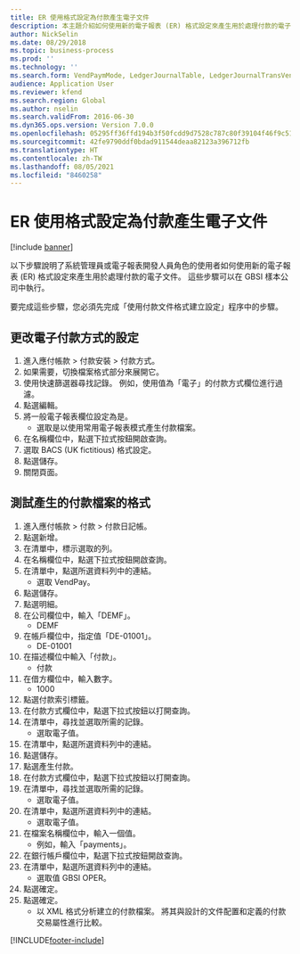 ```yaml
---
title: ER 使用格式設定為付款產生電子文件
description: 本主題介紹如何使用新的電子報表 (ER) 格式設定來產生用於處理付款的電子文件。
author: NickSelin
ms.date: 08/29/2018
ms.topic: business-process
ms.prod: ''
ms.technology: ''
ms.search.form: VendPaymMode, LedgerJournalTable, LedgerJournalTransVendPaym, BankAccountTableLookUp
audience: Application User
ms.reviewer: kfend
ms.search.region: Global
ms.author: nselin
ms.search.validFrom: 2016-06-30
ms.dyn365.ops.version: Version 7.0.0
ms.openlocfilehash: 05295ff36ffd194b3f50fcdd9d7528c787c80f39104f46f9c51890a75a852735
ms.sourcegitcommit: 42fe9790ddf0bdad911544deaa82123a396712fb
ms.translationtype: HT
ms.contentlocale: zh-TW
ms.lasthandoff: 08/05/2021
ms.locfileid: "8460258"
---
```

# <a name="er-generate-electronic-documents-for-payments-using-a-format-configuration"></a>ER 使用格式設定為付款產生電子文件

[!include [banner](../../includes/banner.md)]

以下步驟說明了系統管理員或電子報表開發人員角色的使用者如何使用新的電子報表 (ER) 格式設定來產生用於處理付款的電子文件。 這些步驟可以在 GBSI 樣本公司中執行。

要完成這些步驟，您必須先完成「使用付款文件格式建立設定」程序中的步驟。


## <a name="change-the-configuration-of-the-electronic-payment-method"></a>更改電子付款方式的設定
1. 進入應付帳款 > 付款安裝 > 付款方式。
2. 如果需要，切換檔案格式部分來展開它。
3. 使用快速篩選器尋找記錄。 例如，使用值為「電子」的付款方式欄位進行過濾。
4. 點選編輯。
5. 將一般電子報表欄位設定為是。
    * 選取是以使用常用電子報表模式產生付款檔案。  
6. 在名稱欄位中，點選下拉式按鈕開啟查詢。
7. 選取 BACS (UK fictitious) 格式設定。
8. 點選儲存。
9. 關閉頁面。

## <a name="test-the-format-of-generated-payment-files"></a>測試產生的付款檔案的格式
1. 進入應付帳款 > 付款 > 付款日記帳。
2. 點選新增。
3. 在清單中，標示選取的列。
4. 在名稱欄位中，點選下拉式按鈕開啟查詢。
5. 在清單中，點選所選資料列中的連結。
    * 選取 VendPay。  
6. 點選儲存。
7. 點選明細。
8. 在公司欄位中，輸入「DEMF」。
    * DEMF  
9. 在帳戶欄位中，指定值「DE-01001」。
    * DE-01001  
10. 在描述欄位中輸入「付款」。
    * 付款  
11. 在借方欄位中，輸入數字。
    * 1000  
12. 點選付款索引標籤。
13. 在付款方式欄位中，點選下拉式按鈕以打開查詢。
14. 在清單中，尋找並選取所需的記錄。
    * 選取電子值。  
15. 在清單中，點選所選資料列中的連結。
16. 點選儲存。
17. 點選產生付款。
18. 在付款方式欄位中，點選下拉式按鈕以打開查詢。
19. 在清單中，尋找並選取所需的記錄。
    * 選取電子值。  
20. 在清單中，點選所選資料列中的連結。
    * 選取電子值。  
21. 在檔案名稱欄位中，輸入一個值。
    * 例如，輸入「payments」。  
22. 在銀行帳戶欄位中，點選下拉式按鈕開啟查詢。
23. 在清單中，點選所選資料列中的連結。
    * 選取值 GBSI OPER。  
24. 點選確定。
25. 點選確定。
    * 以 XML 格式分析建立的付款檔案。 將其與設計的文件配置和定義的付款交易屬性進行比較。  



[!INCLUDE[footer-include](../../../../includes/footer-banner.md)]